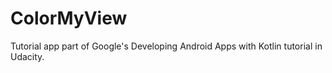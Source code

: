 # ColorMyView

Tutorial app part of Google's Developing Android Apps with Kotlin tutorial in Udacity. 
